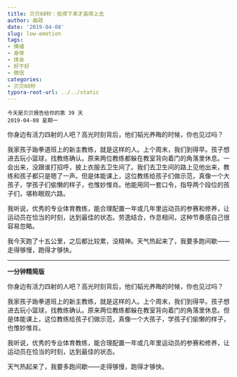 ```yaml
---
title: 贝贝60秒：低得下来才高得上去
author: 曲政
date: '2019-04-08'
slug: low-emotion
tags:
- 情绪
- 身体
- 体会
- 好不好
- 微信
categories:
- 贝贝60秒
typora-root-url: ../../static
---
```


```
今天是贝贝报告给你的第 39 天
2019-04-08 星期一
```

你身边有活力四射的人吧？高光时刻背后，他们韬光养晦的时候，你也见过吗？

我家孩子跆拳道班上的新主教练，就是这样的人。上个周末，我们到得早。孩子想进去玩小篮球，找教练确认。原来两位教练都躲在教室背向着门的角落里休息。一会出来，没跟谁打招呼，披上衣服去卫生间了。我们去卫生间的路上见他出来，教练和孩子都只是嗯了一声。但是体能课上，这位教练给孩子们做示范，真像一个大孩子，学孩子们偷懒的样子，也惟妙惟肖。他能用同一套口令，指导两个段位的孩子们，堪称眼观六路。

我听说，优秀的专业体育教练，能合理配置一年或几年里运动员的参赛和修养，让运动员在恰当的时刻，达到最佳的状态。劳逸结合，作息相间，这种节奏感自己很容易忽略。

我今天跑了十五公里，之后都比较累，没精神。天气热起来了，我要多跑间歇——走得够慢，跑得才够快。

------

**一分钟精简版**

你身边有活力四射的人吧？高光时刻背后，他们韬光养晦的时候，你也见过吗？

我家孩子跆拳道班上的新主教练，就是这样的人。上个周末，我们到得早。孩子想进去玩小篮球，找教练确认。原来两位教练都躲在教室背向着门的角落里休息。但是体能课上，这位教练给孩子们做示范，真像一个大孩子，学孩子们偷懒的样子，也惟妙惟肖。

我听说，优秀的专业体育教练，能合理配置一年或几年里运动员的参赛和修养，让运动员在恰当的时刻，达到最佳的状态。

天气热起来了，我要多跑间歇——走得够慢，跑得才够快。


